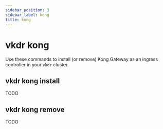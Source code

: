 ```yaml
---
sidebar_position: 3
sidebar_label: kong
title: kong
---
```


# vkdr kong

Use these commands to install (or remove) Kong Gateway as an ingress controller in your `vkdr` cluster.

## vkdr kong install

TODO

## vkdr kong remove

TODO

